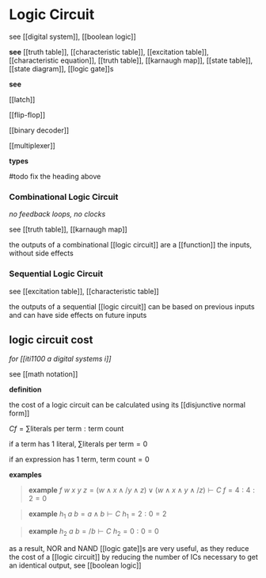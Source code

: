 # Logic Circuit

see [[digital system]], [[boolean logic]]

**see** [[truth table]], [[characteristic table]], [[excitation table]], [[characteristic equation]], [[truth table]], [[karnaugh map]], [[state table]], [[state diagram]], [[logic gate]]s

**see**

[[latch]]

[[flip-flop]]

[[binary decoder]]

[[multiplexer]]

**types**

#todo fix the heading above

### Combinational Logic Circuit

_no feedback loops, no clocks_

see [[truth table]], [[karnaugh map]]

the outputs of a combinational [[logic circuit]] are a [[function]] the inputs, without side effects

### Sequential Logic Circuit

see [[excitation table]], [[characteristic table]]

the outputs of a sequential [[logic circuit]] can be based on previous inputs and can have side effects on future inputs

## logic circuit cost

_for [[iti1100 a digital systems i]]_

see [[math notation]]

**definition**

the cost of a logic circuit can be calculated using its [[disjunctive normal form]]

$C f = \sum \text{literals per term} : \text{term count}$

if a term has $1$ literal, $\sum \text{literals per term} = 0$

if an expression has $1$ term, $\text{term count} = 0$

**examples**

> **example** $f\ w\ x\ y\ z = (w \land x \land /y \land z) \lor (w \land x \land y \land /z) \vdash C\ f = 4 : 4 : 2 = 0$

> **example** $h_1\ a\ b = a \land b \vdash C\ h_1 = 2 : 0 = 2$

> **example** $h_2\ a\ b = /b \vdash C\ h_2 = 0 : 0 = 0$

as a result, NOR and NAND [[logic gate]]s are very useful, as they reduce the cost of a [[logic circuit]] by reducing the number of ICs necessary to get an identical output, see [[boolean logic]]
